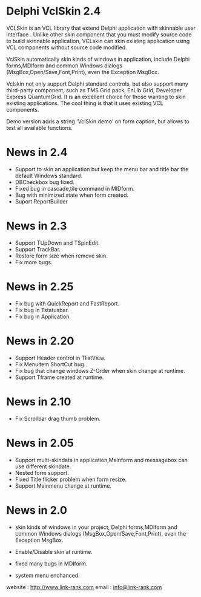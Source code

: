 # Delphi  VclSkin 2.4 #

VCLSkin is an VCL library that extend Delphi application with skinnable user interface . Unlike other skin component that you must modify source code to build skinnable application, VCLskin can skin existing application using VCL components without source code modified.

VclSkin automatically skin kinds of windows in application, include Delphi forms,MDIform and common Windows dialogs (MsgBox,Open/Save,Font,Print), even the Exception MsgBox.

Vclskin not only support Delphi standard controls, but also support many third-party component, such as TMS Grid pack, EnLib Grid, Developer Express QuantumGrid. It is an excellent choice for those wanting to skin existing applications.  The cool thing is that it uses existing VCL components. 

Demo version adds a string 'VclSkin demo' on form caption, but allows to test all available functions.

# News in 2.4
* Support to skin an application but keep the menu bar and title bar the default Windows standard.
* DBCheckbox bug fixed. 
* Fixed bug in cascade,tile command in MIDform. 
* Bug with minimized state when form created.
* Suport ReportBuilder

# News in 2.3
* Support TUpDown and TSpinEdit. 
* Support TrackBar. 
* Restore form size when remove skin. 
* Fix more bugs.


# News in 2.25
* Fix bug with QuickReport and FastReport.
* Fix bug in Tstatusbar.
* Fix bug in Application.

# News in 2.20
* Support Header control in TlistView.
* Fix Menuitem ShortCut bug.
* Fix bug that change windows Z-Order when skin change at runtime.
* Support Tframe created at runtime.

# News in 2.10
* Fix Scrollbar drag thumb problem.

# News in 2.05
* Support multi-skindata in application,Mainform and messagebox can use different skindate.
* Nested form support.
* Fixed Title flicker problem when form resize.
* Support Mainmenu change at runtime.

# News in 2.0
* skin kinds of windows in your project, Delphi forms,MDIform and common Windows dialogs (MsgBox,Open/Save,Font,Print), even the Exception MsgBox.

* Enable/Disable skin at runtime.
* fixed many bugs in MDIform.
* system menu enchanced.

website : http://www.link-rank.com
email : info@link-rank.com
